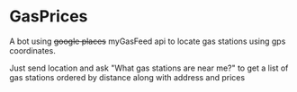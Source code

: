 # GasPrices

A bot using ~~google places~~ myGasFeed api to locate gas stations using gps coordinates. 

Just send location and ask "What gas stations are near me?" to get a list of gas stations ordered by distance along with address and prices
